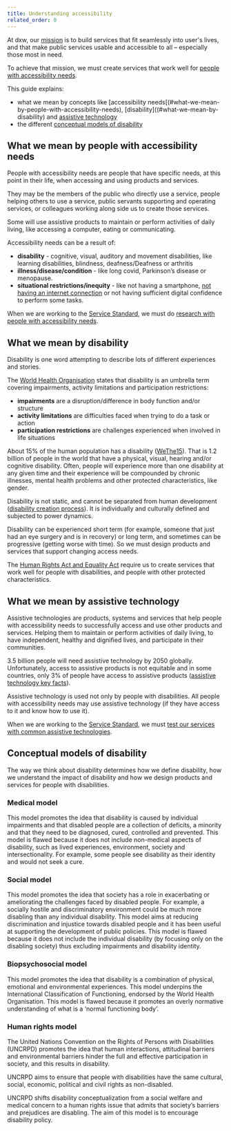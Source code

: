 ```yaml
---
title: Understanding accessibility
related_order: 0
---
```

At dxw, our [mission](https://playbook.dxw.com/about-us/our-mission-values-and-principles/#our-mission) is to build services
that fit seamlessly into user's lives, and that make public services
usable and accessible to all – especially those most in need.

To achieve that mission, we must create services that work well for [people with accessibility needs](#what-we-mean-by-people-with-accessibility-needs).

This guide explains:
* what we mean by concepts like [accessibility needs[(#what-we-mean-by-people-with-accessibility-needs), [disability]((#what-we-mean-by-disability) and [assistive technology](#what-we-mean-by-assistive-technology)
* the different [conceptual models of disability](#conceptual-models-of-disability)

## What we mean by people with accessibility needs
People with accessibility needs are people that have specific needs, at this point in their life, when accessing and 
using products and services.

They may be the members of the public who directly use a service, people helping others to use a service, public servants
supporting and operating services, or colleagues working along side us to create those services.

Some will use assistive products to maintain or perform activities of daily living, like accessing a computer, eating or 
communicating.

Accessibility needs can be a result of:

* **disability** - cognitive, visual, auditory and movement disabilities, like learning disabilities, blindness,
  deafness/Deafness or arthritis
* **illness/disease/condition** - like long covid, Parkinson’s disease or menopause.
* **situational restrictions/inequity** - like not having a smartphone,
  [not having an internet connection](https://www.ons.gov.uk/peoplepopulationandcommunity/householdcharacteristics/homeinternetandsocialmediausage/articles/exploringtheuksdigitaldivide/2019-03-04)
  or not having sufficient digital confidence to perform some tasks.  

When we are working to the [Service Standard](/introduction/obligations#the-service-standard),
we must do [research with people with accessibility needs](/research/).

## What we mean by disability
Disability is one word attempting to describe lots of different experiences and stories.

The [World Health Organisation](https://cdn.who.int/media/docs/default-source/classification/icf/icfbeginnersguide.pdf)
states that disability is an umbrella term covering impairments, activity limitations
and participation restrictions:
* **impairments** are a disruption/difference in body function and/or structure
* **activity limitations** are difficulties faced when trying to do a task or action
* **participation restrictions** are challenges experienced when involved in life situations

About 15% of the human population has a disability
([WeThe15](https://www.wethe15.org/?gclid=CjwKCAjw3ueiBhBmEiwA4BhspLqd1n_QXa2rqEQp-PnT04IVYx2A13O8VvrRddNMBoQmK-Wf5ES7SBoCWVkQAvD_BwE)).
That is 1.2 billion of people in the world that have a physical, visual, hearing and/or cognitive disability.
Often, people will experience more than one disability at any given time and their experience will be compounded by 
chronic illnesses, mental health problems and other protected characteristics, like gender. 

Disability is not static, and cannot be separated from human development
([disability creation process](https://sjdr.se/articles/10.16993/sjdr.62#3-fundamentals-of-the-dcp)). It is
individually and culturally defined and subjected to power dynamics.

Disability can be experienced short term (for example, someone that just had an eye surgery and is in recovery) or
long term, and sometimes can be progressive (getting worse with time). So we must design products and services that 
support changing access needs.

The [Human Rights Act and Equality Act](/introduction/obligations#human-rights-act-and-equality-act) require us
to create services that work well for people with disabilities, and people with other protected characteristics.

## What we mean by assistive technology
Assistive technologies are products, systems and services that help people with accessibility needs to successfully access and
use other products and services. Helping them to maintain or perform activities of daily living, to have independent, healthy and
dignified lives, and participate in their communities.

3.5 billion people will need assistive technology by 2050 globally. Unfortunately, access to assistive products is not equitable
and in some countries, only 3% of people have access to assistive products
([assistive technology key facts](https://www.who.int/news-room/fact-sheets/detail/assistive-technology)).

Assistive technology is used not only by people with disabilities. All people with accessibility needs may use assistive technology
(if they have access to it and know how to use it).

When we are working to the [Service Standard](/introduction/obligations#the-service-standard),
we must [test our services with common assistive technologies](/development/).

## Conceptual models of disability
The way we think about disability determines how we define disability, how we understand the impact of disability and how
we design products and services for people with disabilities.

### Medical model
This model promotes the idea that disability is caused by individual impairments and that disabled people are a collection of
deficits, a minority and that they need to be diagnosed, cured, controlled and prevented. This model is flawed because it does
not include non-medical aspects of disability, such as lived experiences, environment, society and intersectionality. For example,
some people see disability as their identity and would not seek a cure.

### Social model
This model promotes the idea that society has a role in exacerbating or ameliorating the challenges faced by disabled people. For
example, a socially hostile and discriminatory environment could be much more disabling than any individual disability. This model
aims at reducing discrimination and injustice towards disabled people and it has been useful at supporting the development of
public policies. This model is flawed because it does not include the individual disability (by focusing only on the disabling
society) thus excluding impairments and disability identity.

### Biopsychosocial model
This model promotes the idea that disability is a combination of physical, emotional and environmental experiences. This model
underpins the International Classification of Functioning, endorsed by the World Health Organisation. This model is flawed
because it promotes an overly normative understanding of what is a ‘normal functioning body’.

### Human rights model
The United Nations Convention on the Rights of Persons with Disabilities (UNCRPD) promotes the idea that human interactions,
attitudinal barriers and environmental barriers hinder the full and effective participation in society, and this results in
disability.

UNCRPD aims to ensure that people with disabilities have the same cultural, social, economic, political and civil
rights as non-disabled.

UNCRPD shifts disability conceptualization from a social welfare and medical concern to a human rights
issue that admits that society’s barriers and prejudices are disabling. The aim of this model is to encourage disability policy.
